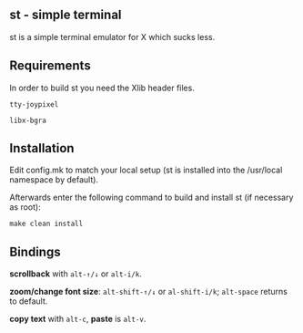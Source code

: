 st - simple terminal
--------------------
st is a simple terminal emulator for X which sucks less.


Requirements
------------
In order to build st you need the Xlib header files.

`tty-joypixel`

`libx-bgra`


Installation
------------
Edit config.mk to match your local setup (st is installed into
the /usr/local namespace by default).

Afterwards enter the following command to build and install st (if
necessary as root):

    make clean install

Bindings
-----------
**scrollback** with `alt-↑/↓` or `alt-i/k`.

**zoom/change font size**: `alt-shift-↑/↓` or `al-shift-i/k`; `alt-space` returns to default.

**copy text** with `alt-c`, **paste** is `alt-v`.



